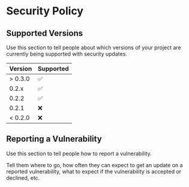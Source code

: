 # Security Policy

## Supported Versions

Use this section to tell people about which versions of your project are
currently being supported with security updates.

| Version | Supported          |
| ------- | ------------------ |
| > 0.3.0 | :white_check_mark: |
| 0.2.x   | :white_check_mark: |
| 0.2.2   | :white_check_mark: |
| 0.2.1   | :x:                |
| < 0.2.0 | :x:                |

## Reporting a Vulnerability

Use this section to tell people how to report a vulnerability.

Tell them where to go, how often they can expect to get an update on a
reported vulnerability, what to expect if the vulnerability is accepted or
declined, etc.
